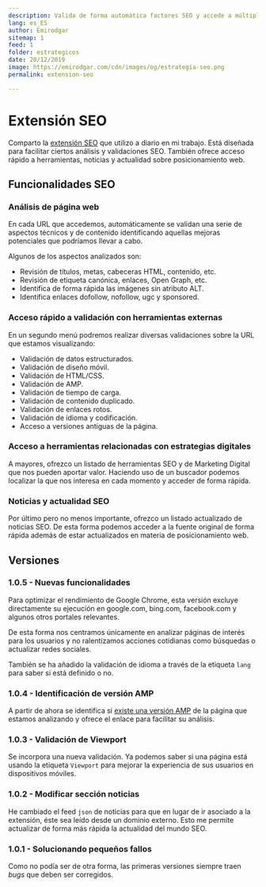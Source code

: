 ```yaml
---
description: Valida de forma automática factores SEO y accede a múltiples herramientas de forma sencilla
lang: es_ES
author: Emirodgar
sitemap: 1
feed: 1
folder: estrategicos
date: 20/12/2019
image: https://emirodgar.com/cdn/images/og/estrategia-seo.png
permalink: extension-seo

---
```


# Extensión SEO

Comparto la [extensión SEO](https://chrome.google.com/webstore/detail/emirodgar-seo/nlelfnhiohbflhkhomefbekimmbeahng) que utilizo a diario en mi trabajo. Está diseñada para facilitar ciertos análisis y validaciones SEO. También ofrece acceso rápido a herramientas, noticias y actualidad sobre posicionamiento web.


<amp-twitter 
  width="375"
  height="472"
  layout="responsive"
  data-tweetid="1187022113590382598">
</amp-twitter>


## Funcionalidades SEO


### Análisis de página web

En cada URL que accedemos, automáticamente se validan una serie de aspectos técnicos y de contenido identificando aquellas mejoras potenciales que podríamos llevar a cabo.

Algunos de los aspectos analizados son:

 * Revisión de títulos, metas, cabeceras HTML, contenido, etc.
 * Revisión de etiqueta canónica, enlaces, Open Graph, etc. 
 * Identifica de forma rápida las imágenes sin atributo ALT.
 * Identifica enlaces dofollow, nofollow, ugc y sponsored.

###  Acceso rápido a validación con herramientas externas

En un segundo menú podremos realizar diversas validaciones sobre la URL que estamos visualizando: 

 * Validación de datos estructurados.
 * Validación de diseño móvil.
 * Validación de HTML/CSS.
 * Validación de AMP.
 * Validación de tiempo de carga.
 * Validación de contenido duplicado.
 * Validación de enlaces rotos.
 * Validación de idioma y codificación.
 * Acceso a versiones antiguas de la página.


### Acceso a herramientas relacionadas con estrategias digitales

A mayores, ofrezco un listado de herramientas SEO y de Marketing Digital que nos pueden aportar valor. Haciendo uso de un buscador podemos localizar la que nos interesa en cada momento y acceder de forma rápida.


###  Noticias y actualidad SEO

Por último pero no menos importante, ofrezco un listado actualizado de noticias SEO. De esta forma podemos acceder a la fuente original de forma rápida además de estar actualizados en materia de posicionamiento web.

## Versiones

### 1.0.5 - Nuevas funcionalidades

Para optimizar el rendimiento de Google Chrome, esta versión excluye directamente su ejecución en google.com, bing.com, facebook.com y algunos otros portales relevantes.

De esta forma nos centramos únicamente en analizar páginas de interés para los usuarios y no ralentizamos acciones cotidianas como búsquedas o actualizar redes sociales.

También se ha añadido la validación de idioma a través de la etiqueta `lang` para saber si está definido o no.

### 1.0.4 - Identificación de versión AMP

A partir de ahora se identifica si [existe una versión AMP](https://emirodgar.com/javascript-detectar-amp) de la página que estamos analizando y ofrece el enlace para facilitar su análisis.

<amp-twitter 
  width="375"
  height="472"
  layout="responsive"
  data-tweetid="1217801681653596161">
</amp-twitter>

### 1.0.3 - Validación de Viewport

Se incorpora una nueva validación. Ya podemos saber si una página está usando la etiqueta `Viewport` para mejorar la experiencia de sus usuarios en dispositivos móviles.

### 1.0.2 - Modificar sección noticias

He cambiado el feed `json` de noticias para que en lugar de ir asociado a la extensión, éste sea leído desde un dominio externo. Esto me permite actualizar de forma más rápida la actualidad del mundo SEO.

### 1.0.1 - Solucionando pequeños fallos

Como no podía ser de otra forma, las primeras versiones siempre traen *bugs* que deben ser corregidos.  
<!--stackedit_data:
eyJoaXN0b3J5IjpbMTM1ODgzNTE5MV19
-->